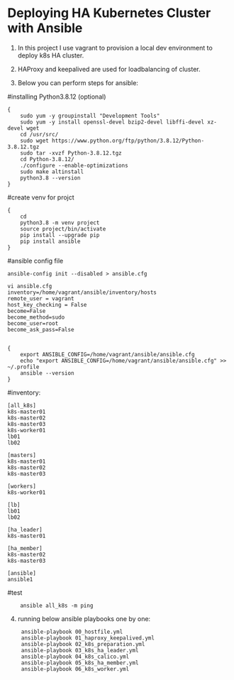# Deploying HA Kubernetes Cluster with Ansible

1. In this project I use vagrant to provision a local dev environment to deploy k8s HA cluster.

2. HAProxy and keepalived are used for loadbalancing of cluster.

3. Below you can perform steps for ansible:



#installing Python3.8.12 (optional)

    {
        sudo yum -y groupinstall "Development Tools"
        sudo yum -y install openssl-devel bzip2-devel libffi-devel xz-devel wget
        cd /usr/src/ 
        sudo wget https://www.python.org/ftp/python/3.8.12/Python-3.8.12.tgz
        sudo tar -xvzf Python-3.8.12.tgz
        cd Python-3.8.12/
        ./configure --enable-optimizations
        sudo make altinstall
        python3.8 --version
    }

#create venv for projct

    {
        cd
        python3.8 -m venv project
        source project/bin/activate
        pip install --upgrade pip
        pip install ansible
    }

#ansible config file

    ansible-config init --disabled > ansible.cfg

    vi ansible.cfg
    inventory=/home/vagrant/ansible/inventory/hosts
    remote_user = vagrant
    host_key_checking = False
    become=False
    become_method=sudo
    become_user=root
    become_ask_pass=False


    {
        export ANSIBLE_CONFIG=/home/vagrant/ansible/ansible.cfg
        echo "export ANSIBLE_CONFIG=/home/vagrant/ansible/ansible.cfg" >> ~/.profile
        ansible --version
    }

#inventory:

    [all_k8s]
    k8s-master01
    k8s-master02
    k8s-master03
    k8s-worker01
    lb01
    lb02

    [masters]
    k8s-master01
    k8s-master02
    k8s-master03

    [workers]
    k8s-worker01

    [lb]
    lb01
    lb02

    [ha_leader]
    k8s-master01

    [ha_member]
    k8s-master02
    k8s-master03

    [ansible]
    ansible1


#test

        ansible all_k8s -m ping


4. running below ansible playbooks one by one:

        ansible-playbook 00_hostfile.yml
        ansible-playbook 01_haproxy_keepalived.yml
        ansible-playbook 02_k8s_preparation.yml
        ansible-playbook 03_k8s_ha_leader.yml
        ansible-playbook 04_k8s_calico.yml
        ansible-playbook 05_k8s_ha_member.yml
        ansible-playbook 06_k8s_worker.yml

